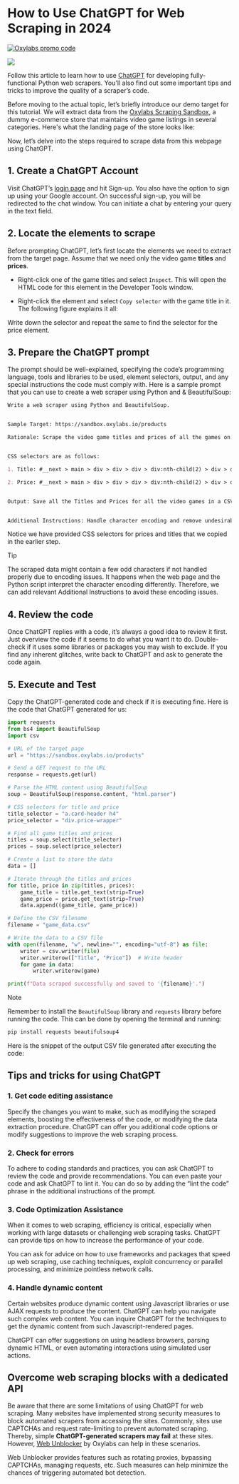 # How to Use ChatGPT for Web Scraping in 2024

[![Oxylabs promo code](https://user-images.githubusercontent.com/129506779/250792357-8289e25e-9c36-4dc0-a5e2-2706db797bb5.png)](https://oxylabs.go2cloud.org/aff_c?offer_id=7&aff_id=877&url_id=112)

[![](https://dcbadge.vercel.app/api/server/eWsVUJrnG5)](https://discord.gg/GbxmdGhZjq)

Follow this article to learn how to use [ChatGPT](https://chat.openai.com/) for developing fully-functional Python web scrapers. You'll also find out some important tips and tricks to improve the quality of a scraper’s code.

Before moving to the actual topic, let’s briefly introduce our demo target for this tutorial. We will extract data from the [Oxylabs Scraping Sandbox](https://sandbox.oxylabs.io/products), a dummy e-commerce store that maintains video game listings in several categories. Here's what the landing page of the store looks like:



Now, let’s delve into the steps required to scrape data from this webpage using ChatGPT.


## 1. Create a ChatGPT Account

Visit ChatGPT’s [login page](https://chat.openai.com/auth/login) and hit Sign-up. You also have the option to sign up using your Google account. On successful sign-up, you will be redirected to the chat window. You can initiate a chat by entering your query in the text field.

## 2. Locate the elements to scrape

Before prompting ChatGPT, let’s first locate the elements we need to extract from the target page. Assume that we need only the video game **titles** and **prices**.

- Right-click one of the game titles and select `Inspect`. This will open the HTML code for this element in the Developer Tools window.

- Right-click the element and select `Copy selector` with the game title in it. The following figure explains it all:




Write down the selector and repeat the same to find the selector for the price element.


## 3. Prepare the ChatGPT prompt

The prompt should be well-explained, specifying the code’s programming language, tools and libraries to be used, element selectors, output, and any special instructions the code must comply with. Here is a sample prompt that you can use to create a web scraper using Python and & BeautifulSoup:

```markdown
Write a web scraper using Python and BeautifulSoup.


Sample Target: https://sandbox.oxylabs.io/products 

Rationale: Scrape the video game titles and prices of all the games on the target page.


CSS selectors are as follows:

1. Title: #__next > main > div > div > div > div:nth-child(2) > div > div:nth-child(1) > a.card-header.css-o171kl.eag3qlw2 > h4

2. Price: #__next > main > div > div > div > div:nth-child(2) > div > div:nth-child(1) > div.price-wrapper.css-li4v8k.eag3qlw4


Output: Save all the Titles and Prices for all the video games in a CSV file


Additional Instructions: Handle character encoding and remove undesirable symbols in the output CSV.
```
Notice we have provided CSS selectors for prices and titles that we copied in the earlier step. 

> [!TIP]
> The scraped data might contain a few odd characters if not handled properly due to encoding issues. It happens when the web page and the Python script interpret the character encoding differently. Therefore, we can add relevant Additional Instructions to avoid these encoding issues.


## 4. Review the code

Once ChatGPT replies with a code, it’s always a good idea to review it first. Just overview the code if it seems to do what you want it to do. Double-check if it uses some libraries or packages you may wish to exclude. If you find any inherent glitches, write back to ChatGPT and ask to generate the code again.


## 5. Execute and Test

Copy the ChatGPT-generated code and check if it is executing fine. Here is the code that ChatGPT generated for us:

```python
import requests
from bs4 import BeautifulSoup
import csv

# URL of the target page
url = "https://sandbox.oxylabs.io/products"

# Send a GET request to the URL
response = requests.get(url)

# Parse the HTML content using BeautifulSoup
soup = BeautifulSoup(response.content, "html.parser")

# CSS selectors for title and price
title_selector = "a.card-header h4"
price_selector = "div.price-wrapper"

# Find all game titles and prices
titles = soup.select(title_selector)
prices = soup.select(price_selector)

# Create a list to store the data
data = []

# Iterate through the titles and prices
for title, price in zip(titles, prices):
    game_title = title.get_text(strip=True)
    game_price = price.get_text(strip=True)
    data.append((game_title, game_price))

# Define the CSV filename
filename = "game_data.csv"

# Write the data to a CSV file
with open(filename, "w", newline="", encoding="utf-8") as file:
    writer = csv.writer(file)
    writer.writerow(["Title", "Price"])  # Write header
    for game in data:
        writer.writerow(game)

print(f"Data scraped successfully and saved to '{filename}'.")
```


> [!NOTE]
> Remember to install the `BeautifulSoup` library and  `requests` library before running the code. This can be done by opening the terminal and running:

```bash
pip install requests beautifulsoup4
```


Here is the snippet of the output CSV file generated after executing the code:



## Tips and tricks for using ChatGPT

### 1. Get code editing assistance

Specify the changes you want to make, such as modifying the scraped elements, boosting the effectiveness of the code, or modifying the data extraction procedure. ChatGPT can offer you additional code options or modify suggestions to improve the web scraping process.

### 2. Check for errors

To adhere to coding standards and practices, you can ask ChatGPT to review the code and provide recommendations. You can even paste your code and ask ChatGPT to lint it. You can do so by adding the “lint the code” phrase in the additional instructions of the prompt. 

### 3. Code Optimization Assistance

When it comes to web scraping, efficiency is critical, especially when working with large datasets or challenging web scraping tasks. ChatGPT can provide tips on how to increase the performance of your code. 

You can ask for advice on how to use frameworks and packages that speed up web scraping, use caching techniques, exploit concurrency or parallel processing, and minimize pointless network calls.

### 4. Handle dynamic content

Certain websites produce dynamic content using Javascript libraries or use AJAX requests to produce the content. ChatGPT can help you navigate such complex web content. You can inquire ChatGPT for the techniques to get the dynamic content from such Javascript-rendered pages.

ChatGPT can offer suggestions on using headless browsers, parsing dynamic HTML, or even automating interactions using simulated user actions.

## Overcome web scraping blocks with a dedicated API

Be aware that there are some limitations of using ChatGPT for web scraping. Many websites have implemented strong security measures to block automated scrapers from accessing the sites. Commonly, sites use CAPTCHAs and request rate-limiting to prevent automated scraping. Thereby, simple **ChatGPT-generated scrapers may fail** at these sites. However, [Web Unblocker](https://oxylabs.io/products/web-unblocker) by Oxylabs can help in these scenarios.

Web Unblocker provides features such as rotating proxies, bypassing CAPTCHAs, managing requests, etc. Such measures can help minimize the chances of triggering automated bot detection.
